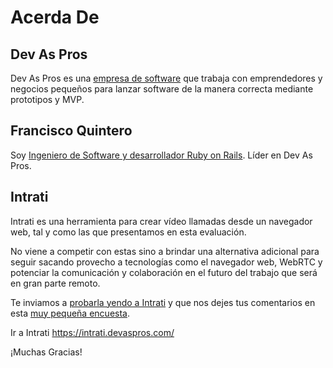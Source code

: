 # Acerda De

## Dev As Pros

Dev As Pros es una [empresa de software](https://www.devaspros.com/) que trabaja con emprendedores y negocios pequeños para lanzar software de la manera correcta mediante prototipos y MVP.

## Francisco Quintero

Soy [Ingeniero de Software y desarrollador Ruby on Rails](https://www.franciscoquintero.com/). Líder en Dev As Pros.

## Intrati

Intrati es una herramienta para crear vídeo llamadas desde un navegador web, tal y como las que presentamos en esta evaluación.

No viene a competir con estas sino a brindar una alternativa adicional para seguir sacando provecho a tecnologías como el navegador web, WebRTC y potenciar la comunicación y colaboración en el futuro del trabajo que será en gran parte remoto.

Te inviamos a [probarla yendo a Intrati](https://intrati.devaspros.com/) y que nos dejes tus comentarios en esta [muy pequeña encuesta](https://devasprosintrati.typeform.com/to/K9BJok).

Ir a Intrati https://intrati.devaspros.com/

¡Muchas Gracias!
